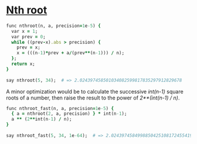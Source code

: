 [1]: http://rosettacode.org/wiki/Nth_root

# [Nth root][1]

```ruby
func nthroot(n, a, precision=1e-5) {
  var x = 1;
  var prev = 0;
  while ((prev-x).abs > precision) {
    prev = x;
    x = (((n-1)*prev + a/(prev**(n-1))) / n);
  };
  return x;
}
 
say nthroot(5, 34);  # => 2.024397458501034082599817835297912829678
```


A minor optimization would be to calculate the successive _int(n-1)_ square roots of a number, then raise the result to the power of _2\*\*(int(n-1) / n)_.

```ruby
func nthroot_fast(n, a, precision=1e-5) {
  { a = nthroot(2, a, precision) } * int(n-1);
  a ** (2**int(n-1) / n);
}
 
say nthroot_fast(5, 34, 1e-64);  # => 2.024397458499885042510817245541937419115
```